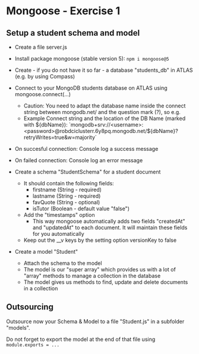 # Mongoose - Exercise 1

## Setup a student schema and model

* Create a file server.js
* Install package mongoose (stable version 5): `npm i mongoose@5`
  
* Create - if you do not have it so far - a database "students_db" in ATLAS (e.g. by using Compass)

* Connect to your MongoDB students database on ATLAS using mongoose.connect(...)
    * Caution: You need to adapt the database name inside the connect string between mongodb.net/ and the question mark (?), so e.g.
    * Example Connect string and the location of the DB Name (marked with ${dbName}): 
        `mongodb+srv://<username>:<password>@robdciclusterr.6y8pq.mongodb.net/${dbName}?retryWrites=true&w=majority`

* On succesful connection: Console log a success message
* On failed connection: Console log an error message

* Create a schema "StudentSchema" for a student document
    * It should contain the following fields: 
        * firstname (String - required)
        * lastname (String - required)
        * favQuote (String - optional)
        * isTutor (Boolean - default value "false")
    * Add the "timestamps" option
        * This way mongoose automatically adds two fields "createdAt" and "updatedAt" to each document. It will maintain these fields for you automatically
    * Keep out the __v keys by the setting option versionKey to false

* Create a model "Student"
    * Attach the schema to the model
    * The model is our "super array" which provides us with a lot of "array" methods to manage a collection in the database
    * The model gives us methods to find, update and delete documents in a collection

## Outsourcing

Outsource now your Schema & Model to a file "Student.js" in a subfolder "models".

Do not forget to export the model at the end of that file using `module.exports = ...`
